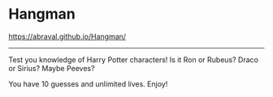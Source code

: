 # Hangman
https://abraval.github.io/Hangman/
____________________
Test you knowledge of Harry Potter characters!
Is it Ron or Rubeus? Draco or Sirius? Maybe Peeves?

You have 10 guesses and unlimited lives.
Enjoy!
